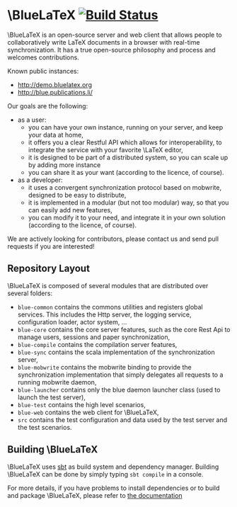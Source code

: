 \BlueLaTeX [![Build Status](https://travis-ci.org/gnieh/bluelatex.png?branch=master)](https://travis-ci.org/gnieh/bluelatex)
==========

\BlueLaTeX is an open-source server and web client that allows people to collaboratively write LaTeX documents in a browser with real-time synchronization. It has a true open-source philosophy and process and welcomes contributions. 

Known public instances:

* <http://demo.bluelatex.org> 
* <http://blue.publications.li/> 

Our goals are the following:
 - as a user:
   - you can have your own instance, running on your server, and keep your data at home,
   - it offers you a clear Restful API which allows for interoperability, to integrate the service with your favorite \LaTeX editor,
   - it is designed to be part of a distributed system, so you can scale up by adding more instance
   - you can share it as your want (according to the licence, of course).
 - as a developer:
   - it uses a convergent synchronization protocol based on mobwrite, designed to be easy to distribute,
   - it is implemented in a modular (but not too modular) way, so that you can easily add new features,
   - you can modify it to your need, and integrate it in your own solution (according to the licence, of course).

We are actively looking for contributors, please contact us and send pull requests if you are interested!

Repository Layout
-----------------

\BlueLaTeX is composed of several modules that are distributed over several folders:
 - `blue-common` contains the commons utilities and registers global services. This includes the Http server, the logging service, configuration loader, actor system, ...
 - `blue-core` contains the core server features, such as the core Rest Api to manage users, sessions and paper synchronization,
 - `blue-compile` contains the compilation server features,
 - `blue-sync` contains the scala implementation of the synchronization server,
 - `blue-mobwrite` contains the mobwrite binding to provide the synchronization implementation that simply delegates all requests to a running mobwrite daemon,
 - `blue-launcher` contains only the blue daemon launcher class (used to launch the test server),
 - `blue-test` contains the high level scenarios,
 - `blue-web` contains the web client for \BlueLaTeX,
 - `src` contains the test configuration and data used by the test server and the test scenarios.

Building \BlueLaTeX
-------------------

\BlueLaTeX uses [sbt](http://scala-sbt.org) as build system and dependency manager. Building \BlueLaTeX can be done by simply typing `sbt compile` in a console.

For more details, if you have problems to install dependencies or to build and package \BlueLaTeX, please refer to [the documentation](http://bluelatex.gnieh.org/developers/)
